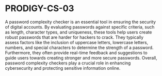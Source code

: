 # PRODIGY-CS-03
A password complexity checker is an essential tool in ensuring the security of digital accounts. By evaluating passwords against specific criteria, such as length, character types, and uniqueness, these tools help users create robust passwords that are harder for hackers to crack. They typically assess factors like the inclusion of uppercase letters, lowercase letters, numbers, and special characters to determine the strength of a password. Furthermore, they often provide real-time feedback and suggestions to guide users towards creating stronger and more secure passwords. Overall, password complexity checkers play a crucial role in enhancing cybersecurity and protecting sensitive information online.
